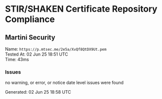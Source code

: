 # STIR/SHAKEN Certificate Repository Compliance

## Martini Security

Name: `https://p.mtsec.me/2e5a/XvQf8QtDX9Ut.pem`\
Tested At: 02 Jun 25 18:51 UTC\
Time: 43ms

### Issues

no warning, or error, or notice date level issues were found

Generated: 02 Jun 25 18:58 UTC